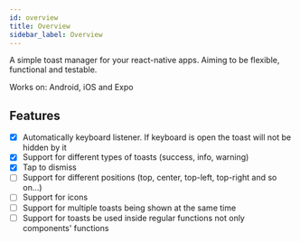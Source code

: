 ```yaml
---
id: overview
title: Overview
sidebar_label: Overview
---
```


A simple toast manager for your react-native apps. Aiming to be flexible, functional and testable.

Works on: Android, iOS and Expo

## Features

- [x] Automatically keyboard listener. If keyboard is open the toast will not be hidden by it
- [x] Support for different types of toasts (success, info, warning)
- [x] Tap to dismiss
- [ ] Support for different positions (top, center, top-left, top-right and so on...)
- [ ] Support for icons
- [ ] Support for multiple toasts being shown at the same time
- [ ] Support for toasts be used inside regular functions not only components' functions